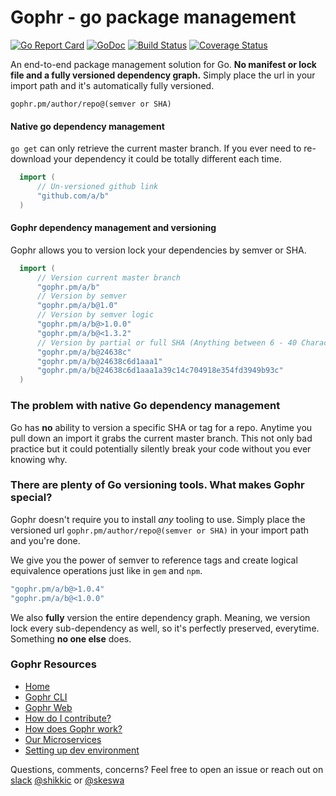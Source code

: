 
# Gophr - go package management
[![Go Report Card](https://goreportcard.com/badge/github.com/gophr-pm/gophr)](https://goreportcard.com/report/github.com/gophr-pm/gophr)
[![GoDoc](https://godoc.org/github.com/gophr-pm/gophr/lib?status.svg)](https://godoc.org/github.com/gophr-pm/gophr/lib)
[![Build Status](https://travis-ci.org/gophr-pm/gophr.svg?branch=master)](https://travis-ci.org/gophr-pm/gophr)
[![Coverage Status](https://coveralls.io/repos/github/gophr-pm/gophr/badge.svg?branch=master)](https://coveralls.io/github/gophr-pm/gophr?branch=master)

An end-to-end package management solution for Go. **No manifest or lock file and a fully versioned dependency graph.** Simply place the url in your import path and it's automatically fully versioned.

`
gophr.pm/author/repo@(semver or SHA)
`

#### Native go dependency management
`go get` can only retrieve the current master branch. If you ever need to re-download your dependency it could be totally different each time.
```go
  import (
      // Un-versioned github link
      "github.com/a/b"
  )
```

#### Gophr dependency management and versioning
Gophr allows you to version lock your dependencies by semver or SHA.
```go
  import (
      // Version current master branch
      "gophr.pm/a/b"
      // Version by semver
      "gophr.pm/a/b@1.0"
      // Version by semver logic
      "gophr.pm/a/b@>1.0.0"
      "gophr.pm/a/b@<1.3.2"
      // Version by partial or full SHA (Anything between 6 - 40 Characters)
      "gophr.pm/a/b@24638c"
      "gophr.pm/a/b@24638c6d1aaa1"
      "gophr.pm/a/b@24638c6d1aaa1a39c14c704918e354fd3949b93c"
  )
```

### The problem with native Go dependency management
Go has **no** ability to version a specific SHA or tag for a repo. Anytime you pull down an import it grabs the current master branch. This not only bad practice but it could potentially silently break your code without you ever knowing why.

### There are plenty of Go versioning tools. What makes Gophr special?

Gophr doesn't require you to install _any_ tooling to use. Simply place the versioned url `gophr.pm/author/repo@(semver or SHA)` in your import path and you're done.

We give you the power of semver to reference tags and create logical equivalence operations just like in `gem` and `npm`.

```go
"gophr.pm/a/b@>1.0.4"
"gophr.pm/a/b@<1.0.0"
```

We also **fully** version the entire dependency graph. Meaning, we version lock every sub-dependency as well, so it's perfectly preserved, everytime. Something **no one else** does.

### Gophr Resources
- [Home](https://github.com/gophr-pm/gophr/wiki)
- [Gophr CLI](https://github.com/gophr-pm/gophr/wiki/Gophr-CLI)
- [Gophr Web](https://github.com/gophr-pm/gophr/wiki/Gophr-Web)
- [How do I contribute?](https://github.com/gophr-pm/gophr/wiki/How-do-I-contribute%3F)
- [How does Gophr work?](https://github.com/gophr-pm/gophr/wiki/How-does-Gophr-work%3F)
- [Our Microservices](https://github.com/gophr-pm/gophr/wiki/Our-Microservices)
- [Setting up dev environment](https://github.com/gophr-pm/gophr/wiki/Setting-up-dev-environment)

Questions, comments, concerns? Feel free to open an issue or reach out on [slack](http://gophrpm.slack.com) [@shikkic](https://github.com/shikkic) or [@skeswa](https://github.com/skeswa)
